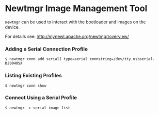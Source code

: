 # Newtmgr Image Management Tool

`newtmgr` can be used to interact with the bootloader and images on the device.

For details see: http://mynewt.apache.org/newtmgr/overview/

### Adding a Serial Connection Profile

```
$ newtmgr conn add serial1 type=serial connstring=/dev/tty.usbserial-DJ004OSX
```

### Listing Existing Profiles

```
$ newtmgr conn show
```

### Connect Using a Serial Profile

```
$ newtmgr -c serial image list
```

